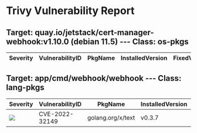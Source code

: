 # Trivy Vulnerability Report




## Target: quay.io/jetstack/cert-manager-webhook:v1.10.0 (debian 11.5) --- Class: os-pkgs
|Severity|VulnerabilityID|PkgName|InstalledVersion|FixedVersion|
|--------|---------------|-------|----------------|------------|

## Target: app/cmd/webhook/webhook --- Class: lang-pkgs
|Severity|VulnerabilityID|PkgName|InstalledVersion|FixedVersion|
|--------|---------------|-------|----------------|------------|
|![](https://img.shields.io/badge/-MEDIUM-yellow)|CVE-2022-32149|golang.org/x/text|v0.3.7|0.3.8|
